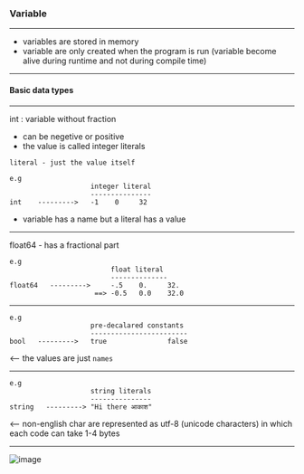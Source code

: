 ### Variable
------------

- variables are stored in memory
- variable are only created when the program is run (variable become alive during runtime and not during compile time)
------------

#### Basic data types
---------------------

int : variable without fraction 
- can be negetive or positive
- the value is called integer literals

`literal - just the value itself`

```
e.g   
                    integer literal
                    ---------------
int    --------->   -1    0     32
```
- variable has a name but a literal has a value
-----------------
float64 - has a fractional part

```
e.g   
                         float literal
                         --------------
float64   --------->     -.5    0.     32.
                     ==> -0.5   0.0    32.0
```
-------------

```
e.g   
                    pre-decalared constants
                    ------------------------
bool   --------->   true               false
```
<--  the values are just `names`

-----------------
```
e.g   
                    string literals
                    ---------------
string   ---------> "Hi there आकाश"
```
<-- non-english char are represented as utf-8 (unicode characters) in which each code can take 1-4 bytes

-------------------

![image](https://user-images.githubusercontent.com/28204484/87556124-e922ea00-c6d3-11ea-80a9-c2cd426418e9.png)



